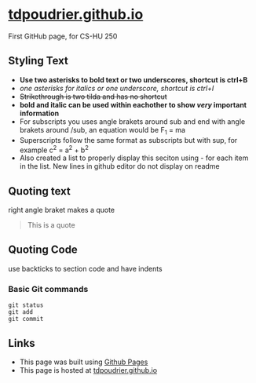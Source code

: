 # [tdpoudrier.github.io](https://tdpoudrier.github.io/)
First GitHub page, for CS-HU 250

## Styling Text
- **Use two asterisks to bold text or two underscores, shortcut is ctrl+B**
- *one asterisks for italics or one underscore, shortcut is ctrl+I*
- ~~Strikethrough is two tilda and has no shortcut~~
- **bold and italic can be used within eachother to show *very* important information**
- For subscripts you uses angle brakets around sub and end with angle brakets around /sub, an equation would be F<sub>1</sub> = ma
- Superscripts follow the same format as subscripts but with sup, for example c<sup>2</sup> = a<sup>2</sup> + b<sup>2</sup>
- Also created a list to properly display this seciton using - for each item in the list. New lines in github editor do not display on readme
## Quoting text
right angle braket makes a quote
>This is a quote

## Quoting Code
use backticks to section code and have indents
### Basic Git commands
```
git status
git add
git commit
```
## Links
- This page was built using [Github Pages](https://pages.github.com/)
- This page is hosted at [tdpoudrier.github.io](https://github.com/tdpoudrier/tdpoudrier.github.io/)

